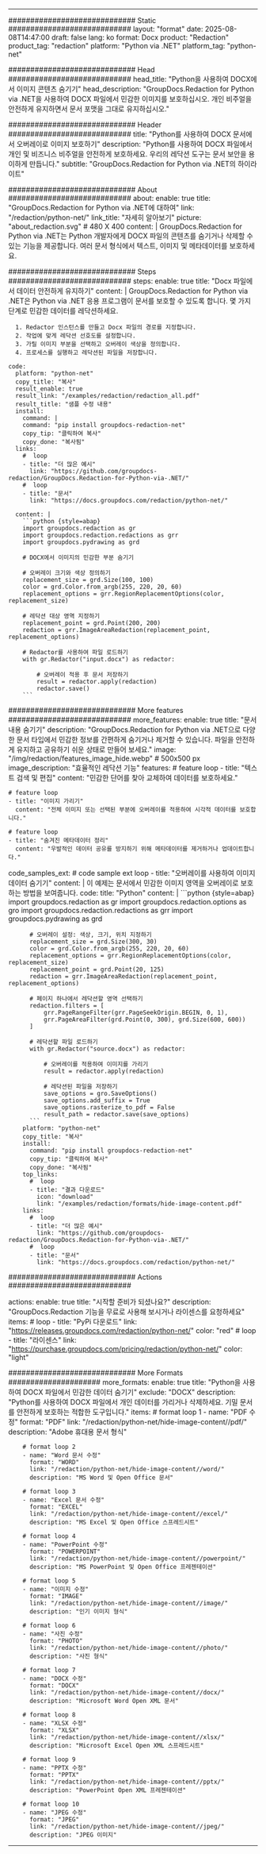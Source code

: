 
---
############################# Static ############################
layout: "format"
date:  2025-08-08T14:47:00
draft: false
lang: ko
format: Docx
product: "Redaction"
product_tag: "redaction"
platform: "Python via .NET"
platform_tag: "python-net"

############################# Head ############################
head_title: "Python을 사용하여 DOCX에서 이미지 콘텐츠 숨기기"
head_description: "GroupDocs.Redaction for Python via .NET을 사용하여 DOCX 파일에서 민감한 이미지를 보호하십시오. 개인 비주얼을 안전하게 유지하면서 문서 포맷을 그대로 유지하십시오."

############################# Header ############################
title: "Python를 사용하여 DOCX 문서에서 오버레이로 이미지 보호하기" 
description: "Python를 사용하여 DOCX 파일에서 개인 및 비즈니스 비주얼을 안전하게 보호하세요. 우리의 레닥션 도구는 문서 보안을 용이하게 만듭니다."
subtitle: "GroupDocs.Redaction for Python via .NET의 하이라이트" 

############################# About ############################
about:
    enable: true
    title: "GroupDocs.Redaction for Python via .NET에 대하여"
    link: "/redaction/python-net/"
    link_title: "자세히 알아보기"
    picture: "about_redaction.svg" # 480 X 400
    content: |
       GroupDocs.Redaction for Python via .NET는 Python 개발자에게 DOCX 파일의 콘텐츠를 숨기거나 삭제할 수 있는 기능을 제공합니다. 여러 문서 형식에서 텍스트, 이미지 및 메타데이터를 보호하세요.

############################# Steps ############################
steps:
    enable: true
    title: "Docx 파일에서 데이터 안전하게 유지하기"
    content: |
      GroupDocs.Redaction for Python via .NET은 Python via .NET 응용 프로그램이 문서를 보호할 수 있도록 합니다. 몇 가지 단계로 민감한 데이터를 레닥션하세요.
      
      1. Redactor 인스턴스를 만들고 Docx 파일의 경로를 지정합니다.
      2. 작업에 맞게 레닥션 선호도를 설정합니다.
      3. 가릴 이미지 부분을 선택하고 오버레이 색상을 정의합니다.
      4. 프로세스를 실행하고 레닥션된 파일을 저장합니다.
   
    code:
      platform: "python-net"
      copy_title: "복사"
      result_enable: true
      result_link: "/examples/redaction/redaction_all.pdf"
      result_title: "샘플 수정 내용"
      install:
        command: |
        command: "pip install groupdocs-redaction-net"
        copy_tip: "클릭하여 복사"
        copy_done: "복사됨"
      links:
        #  loop
        - title: "더 많은 예시"
          link: "https://github.com/groupdocs-redaction/GroupDocs.Redaction-for-Python-via-.NET/"
        #  loop
        - title: "문서"
          link: "https://docs.groupdocs.com/redaction/python-net/"
          
      content: |
        ```python {style=abap}
        import groupdocs.redaction as gr
        import groupdocs.redaction.redactions as grr
        import groupdocs.pydrawing as grd

        # DOCX에서 이미지의 민감한 부분 숨기기

        # 오버레이 크기와 색상 정의하기
        replacement_size = grd.Size(100, 100)
        color = grd.Color.from_argb(255, 220, 20, 60)
        replacement_options = grr.RegionReplacementOptions(color, replacement_size)

        # 레닥션 대상 영역 지정하기
        replacement_point = grd.Point(200, 200)
        redaction = grr.ImageAreaRedaction(replacement_point, replacement_options)
                
        # Redactor를 사용하여 파일 로드하기
        with gr.Redactor("input.docx") as redactor:

            # 오버레이 적용 후 문서 저장하기
            result = redactor.apply(redaction)
            redactor.save()
        ```            


############################# More features ############################
more_features:
  enable: true
  title: "문서 내용 숨기기"
  description: "GroupDocs.Redaction for Python via .NET으로 다양한 문서 타입에서 민감한 정보를 간편하게 숨기거나 제거할 수 있습니다. 파일을 안전하게 유지하고 공유하기 쉬운 상태로 만들어 보세요."
  image: "/img/redaction/features_image_hide.webp" # 500x500 px
  image_description: "효율적인 레닥션 기능"
  features:
    # feature loop
    - title: "텍스트 검색 및 편집"
      content: "민감한 단어를 찾아 교체하여 데이터를 보호하세요."

    # feature loop
    - title: "이미지 가리기"
      content: "전체 이미지 또는 선택된 부분에 오버레이를 적용하여 시각적 데이터를 보호합니다."

    # feature loop
    - title: "숨겨진 메타데이터 정리"
      content: "우발적인 데이터 공유를 방지하기 위해 메타데이터를 제거하거나 업데이트합니다."
      
  code_samples_ext:
    # code sample ext loop
    - title: "오버레이를 사용하여 이미지 데이터 숨기기"
      content: |
        이 예제는 문서에서 민감한 이미지 영역을 오버레이로 보호하는 방법을 보여줍니다.
      code:
        title: "Python"
        content: |
          ```python {style=abap}
          import groupdocs.redaction as gr
          import groupdocs.redaction.options as gro
          import groupdocs.redaction.redactions as grr
          import groupdocs.pydrawing as grd

          # 오버레이 설정: 색상, 크기, 위치 지정하기
          replacement_size = grd.Size(300, 30)
          color = grd.Color.from_argb(255, 220, 20, 60)
          replacement_options = grr.RegionReplacementOptions(color, replacement_size)
          replacement_point = grd.Point(20, 125)
          redaction = grr.ImageAreaRedaction(replacement_point, replacement_options)

          # 페이지 하나에서 레닥션할 영역 선택하기
          redaction.filters = [
              grr.PageRangeFilter(grr.PageSeekOrigin.BEGIN, 0, 1),
              grr.PageAreaFilter(grd.Point(0, 300), grd.Size(600, 600))
          ]

          # 레닥션할 파일 로드하기
          with gr.Redactor("source.docx") as redactor:

              # 오버레이를 적용하여 이미지를 가리기
              result = redactor.apply(redaction)

              # 레닥션된 파일을 저장하기
              save_options = gro.SaveOptions()
              save_options.add_suffix = True
              save_options.rasterize_to_pdf = False
              result_path = redactor.save(save_options)
          ```
        platform: "python-net"
        copy_title: "복사"
        install:
          command: "pip install groupdocs-redaction-net"
          copy_tip: "클릭하여 복사"
          copy_done: "복사됨"
        top_links:
          #  loop
          - title: "결과 다운로드"
            icon: "download"
            link: "/examples/redaction/formats/hide-image-content.pdf"
        links:
          #  loop
          - title: "더 많은 예시"
            link: "https://github.com/groupdocs-redaction/GroupDocs.Redaction-for-Python-via-.NET/"
          #  loop
          - title: "문서"
            link: "https://docs.groupdocs.com/redaction/python-net/"


############################# Actions ############################

actions:
  enable: true
  title: "시작할 준비가 되셨나요?"
  description: "GroupDocs.Redaction 기능을 무료로 사용해 보시거나 라이센스를 요청하세요"
  items:
    #  loop
    - title: "PyPi 다운로드"
      link: "https://releases.groupdocs.com/redaction/python-net/"
      color: "red"
        #  loop
    - title: "라이센스"
      link: "https://purchase.groupdocs.com/pricing/redaction/python-net/"
      color: "light"


############################# More Formats #####################
more_formats:
    enable: true
    title: "Python을 사용하여 DOCX 파일에서 민감한 데이터 숨기기"
    exclude: "DOCX"
    description: "Python를 사용하여 DOCX 파일에서 개인 데이터를 가리거나 삭제하세요. 기밀 문서를 안전하게 보호하는 적합한 도구입니다."
    items: 
        # format loop 1
        - name: "PDF 수정"
          format: "PDF"
          link: "/redaction/python-net/hide-image-content//pdf/"
          description: "Adobe 휴대용 문서 형식"

        # format loop 2
        - name: "Word 문서 수정"
          format: "WORD"
          link: "/redaction/python-net/hide-image-content//word/"
          description: "MS Word 및 Open Office 문서"
          
        # format loop 3
        - name: "Excel 문서 수정"
          format: "EXCEL"
          link: "/redaction/python-net/hide-image-content//excel/"
          description: "MS Excel 및 Open Office 스프레드시트"

        # format loop 4
        - name: "PowerPoint 수정"
          format: "POWERPOINT"
          link: "/redaction/python-net/hide-image-content//powerpoint/"
          description: "MS PowerPoint 및 Open Office 프레젠테이션"

        # format loop 5
        - name: "이미지 수정"
          format: "IMAGE"
          link: "/redaction/python-net/hide-image-content//image/"
          description: "인기 이미지 형식"

        # format loop 6
        - name: "사진 수정"
          format: "PHOTO"
          link: "/redaction/python-net/hide-image-content//photo/"
          description: "사진 형식"

        # format loop 7
        - name: "DOCX 수정"
          format: "DOCX"
          link: "/redaction/python-net/hide-image-content//docx/"
          description: "Microsoft Word Open XML 문서"
          
        # format loop 8
        - name: "XLSX 수정"
          format: "XLSX"
          link: "/redaction/python-net/hide-image-content//xlsx/"
          description: "Microsoft Excel Open XML 스프레드시트"
          
        # format loop 9
        - name: "PPTX 수정"
          format: "PPTX"
          link: "/redaction/python-net/hide-image-content//pptx/"
          description: "PowerPoint Open XML 프레젠테이션"

        # format loop 10
        - name: "JPEG 수정"
          format: "JPEG"
          link: "/redaction/python-net/hide-image-content//jpeg/"
          description: "JPEG 이미지"


---